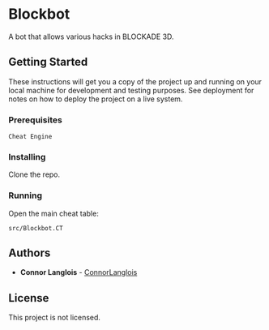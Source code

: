 # Blockbot

A bot that allows various hacks in BLOCKADE 3D.

## Getting Started

These instructions will get you a copy of the project up and running on your local machine for development and testing purposes. See deployment for notes on how to deploy the project on a live system.

### Prerequisites

```
Cheat Engine
```

### Installing

Clone the repo.

### Running

Open the main cheat table:

```
src/Blockbot.CT
```

## Authors

* **Connor Langlois** - [ConnorLanglois](https://github.com/ConnorLanglois)

## License

This project is not licensed.
